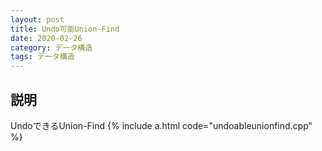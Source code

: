 ```yaml
---
layout: post
title: Undo可能Union-Find
date: 2020-02-26
category: データ構造
tags: データ構造
---
```


## 説明
UndoできるUnion-Find
{% include a.html code="undoableunionfind.cpp" %}